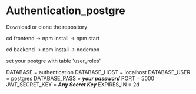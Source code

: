 # Authentication_postgre

Download or clone the repository

cd frontend -> npm install -> npm start

cd backend -> npm install -> nodemon


set your postgre with table 'user_roles'

DATABASE = authentication
DATABASE_HOST = localhost
DATABASE_USER = postgres
DATABASE_PASS = ***your password***
PORT = 5000
JWT_SECRET_KEY = ***Any Secret Key***
EXPIRES_IN = 2d
